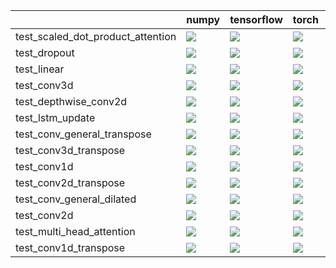 |                                   | numpy                                                                                                                                                                                  | tensorflow                                                                                                                                                                             | torch                                                                                                                                                                                  | jax                                                                                                                                                                                    |
|:----------------------------------|:---------------------------------------------------------------------------------------------------------------------------------------------------------------------------------------|:---------------------------------------------------------------------------------------------------------------------------------------------------------------------------------------|:---------------------------------------------------------------------------------------------------------------------------------------------------------------------------------------|:---------------------------------------------------------------------------------------------------------------------------------------------------------------------------------------|
| test_scaled_dot_product_attention | <a href="null" rel="noopener noreferrer" target="_blank"><img src=https://img.shields.io/badge/-success-success></a>                                                                   | <a href="https://github.com/unifyai/ivy/actions/runs/4592617960/jobs/8109803237" rel="noopener noreferrer" target="_blank"><img src=https://img.shields.io/badge/-success-success></a> | <a href="https://github.com/unifyai/ivy/actions/runs/4594537061/jobs/8113694096" rel="noopener noreferrer" target="_blank"><img src=https://img.shields.io/badge/-success-success></a> | <a href="https://github.com/unifyai/ivy/actions/runs/4592617960/jobs/8109803237" rel="noopener noreferrer" target="_blank"><img src=https://img.shields.io/badge/-success-success></a> |
| test_dropout                      | <a href="https://github.com/unifyai/ivy/actions/runs/4592617960/jobs/8109803237" rel="noopener noreferrer" target="_blank"><img src=https://img.shields.io/badge/-success-success></a> | <a href="https://github.com/unifyai/ivy/actions/runs/4592617960/jobs/8109803237" rel="noopener noreferrer" target="_blank"><img src=https://img.shields.io/badge/-success-success></a> | <a href="https://github.com/unifyai/ivy/actions/runs/4604527736/jobs/8135556959" rel="noopener noreferrer" target="_blank"><img src=https://img.shields.io/badge/-success-success></a> | <a href="https://github.com/unifyai/ivy/actions/runs/4592617960/jobs/8109803237" rel="noopener noreferrer" target="_blank"><img src=https://img.shields.io/badge/-success-success></a> |
| test_linear                       | <a href="https://github.com/unifyai/ivy/actions/runs/4592617960/jobs/8109803237" rel="noopener noreferrer" target="_blank"><img src=https://img.shields.io/badge/-success-success></a> | <a href="https://github.com/unifyai/ivy/actions/runs/4592617960/jobs/8109803237" rel="noopener noreferrer" target="_blank"><img src=https://img.shields.io/badge/-success-success></a> | <a href="https://github.com/unifyai/ivy/actions/runs/4592617960/jobs/8109803237" rel="noopener noreferrer" target="_blank"><img src=https://img.shields.io/badge/-success-success></a> | <a href="null" rel="noopener noreferrer" target="_blank"><img src=https://img.shields.io/badge/-failure-red></a>                                                                       |
| test_conv3d                       | <a href="https://github.com/unifyai/ivy/actions/runs/4635735001/jobs/8203025348" rel="noopener noreferrer" target="_blank"><img src=https://img.shields.io/badge/-success-success></a> | <a href="https://github.com/unifyai/ivy/actions/runs/4635735001/jobs/8203025348" rel="noopener noreferrer" target="_blank"><img src=https://img.shields.io/badge/-success-success></a> | <a href="https://github.com/unifyai/ivy/actions/runs/4635735001/jobs/8203025348" rel="noopener noreferrer" target="_blank"><img src=https://img.shields.io/badge/-success-success></a> | <a href="https://github.com/unifyai/ivy/actions/runs/4635735001/jobs/8203025348" rel="noopener noreferrer" target="_blank"><img src=https://img.shields.io/badge/-success-success></a> |
| test_depthwise_conv2d             | <a href="https://github.com/unifyai/ivy/actions/runs/4635735001/jobs/8203025348" rel="noopener noreferrer" target="_blank"><img src=https://img.shields.io/badge/-success-success></a> | <a href="https://github.com/unifyai/ivy/actions/runs/4635735001/jobs/8203025348" rel="noopener noreferrer" target="_blank"><img src=https://img.shields.io/badge/-success-success></a> | <a href="https://github.com/unifyai/ivy/actions/runs/4592326235/jobs/8109274577" rel="noopener noreferrer" target="_blank"><img src=https://img.shields.io/badge/-success-success></a> | <a href="https://github.com/unifyai/ivy/actions/runs/4635735001/jobs/8203025348" rel="noopener noreferrer" target="_blank"><img src=https://img.shields.io/badge/-success-success></a> |
| test_lstm_update                  | <a href="https://github.com/unifyai/ivy/actions/runs/4618208928/jobs/8165383314" rel="noopener noreferrer" target="_blank"><img src=https://img.shields.io/badge/-failure-red></a>     | <a href="https://github.com/unifyai/ivy/actions/runs/4592617960/jobs/8109803237" rel="noopener noreferrer" target="_blank"><img src=https://img.shields.io/badge/-success-success></a> | <a href="https://github.com/unifyai/ivy/actions/runs/4592617960/jobs/8109803237" rel="noopener noreferrer" target="_blank"><img src=https://img.shields.io/badge/-success-success></a> | <a href="https://github.com/unifyai/ivy/actions/runs/4618208928/jobs/8165381755" rel="noopener noreferrer" target="_blank"><img src=https://img.shields.io/badge/-failure-red></a>     |
| test_conv_general_transpose       | <a href="https://github.com/unifyai/ivy/actions/runs/4635735001/jobs/8203025348" rel="noopener noreferrer" target="_blank"><img src=https://img.shields.io/badge/-success-success></a> | <a href="https://github.com/unifyai/ivy/actions/runs/4635735001/jobs/8203025348" rel="noopener noreferrer" target="_blank"><img src=https://img.shields.io/badge/-success-success></a> | <a href="https://github.com/unifyai/ivy/actions/runs/4635735001/jobs/8203025348" rel="noopener noreferrer" target="_blank"><img src=https://img.shields.io/badge/-success-success></a> | <a href="https://github.com/unifyai/ivy/actions/runs/4635735001/jobs/8203025348" rel="noopener noreferrer" target="_blank"><img src=https://img.shields.io/badge/-success-success></a> |
| test_conv3d_transpose             | <a href="https://github.com/unifyai/ivy/actions/runs/4635735001/jobs/8203025348" rel="noopener noreferrer" target="_blank"><img src=https://img.shields.io/badge/-success-success></a> | <a href="https://github.com/unifyai/ivy/actions/runs/4635735001/jobs/8203025348" rel="noopener noreferrer" target="_blank"><img src=https://img.shields.io/badge/-success-success></a> | <a href="https://github.com/unifyai/ivy/actions/runs/4635735001/jobs/8203025348" rel="noopener noreferrer" target="_blank"><img src=https://img.shields.io/badge/-success-success></a> | <a href="https://github.com/unifyai/ivy/actions/runs/4635735001/jobs/8203025348" rel="noopener noreferrer" target="_blank"><img src=https://img.shields.io/badge/-success-success></a> |
| test_conv1d                       | <a href="https://github.com/unifyai/ivy/actions/runs/4635735001/jobs/8203025348" rel="noopener noreferrer" target="_blank"><img src=https://img.shields.io/badge/-success-success></a> | <a href="https://github.com/unifyai/ivy/actions/runs/4635735001/jobs/8203025348" rel="noopener noreferrer" target="_blank"><img src=https://img.shields.io/badge/-success-success></a> | <a href="https://github.com/unifyai/ivy/actions/runs/4635735001/jobs/8203025348" rel="noopener noreferrer" target="_blank"><img src=https://img.shields.io/badge/-success-success></a> | <a href="https://github.com/unifyai/ivy/actions/runs/4635735001/jobs/8203025348" rel="noopener noreferrer" target="_blank"><img src=https://img.shields.io/badge/-success-success></a> |
| test_conv2d_transpose             | <a href="https://github.com/unifyai/ivy/actions/runs/4635735001/jobs/8203025348" rel="noopener noreferrer" target="_blank"><img src=https://img.shields.io/badge/-success-success></a> | <a href="https://github.com/unifyai/ivy/actions/runs/4635735001/jobs/8203025348" rel="noopener noreferrer" target="_blank"><img src=https://img.shields.io/badge/-success-success></a> | <a href="https://github.com/unifyai/ivy/actions/runs/4635735001/jobs/8203025348" rel="noopener noreferrer" target="_blank"><img src=https://img.shields.io/badge/-success-success></a> | <a href="https://github.com/unifyai/ivy/actions/runs/4635735001/jobs/8203025348" rel="noopener noreferrer" target="_blank"><img src=https://img.shields.io/badge/-success-success></a> |
| test_conv_general_dilated         | <a href="https://github.com/unifyai/ivy/actions/runs/4635735001/jobs/8203025348" rel="noopener noreferrer" target="_blank"><img src=https://img.shields.io/badge/-success-success></a> | <a href="https://github.com/unifyai/ivy/actions/runs/4635735001/jobs/8203025348" rel="noopener noreferrer" target="_blank"><img src=https://img.shields.io/badge/-success-success></a> | <a href="https://github.com/unifyai/ivy/actions/runs/4635735001/jobs/8203025348" rel="noopener noreferrer" target="_blank"><img src=https://img.shields.io/badge/-success-success></a> | <a href="https://github.com/unifyai/ivy/actions/runs/4635735001/jobs/8203025348" rel="noopener noreferrer" target="_blank"><img src=https://img.shields.io/badge/-success-success></a> |
| test_conv2d                       | <a href="https://github.com/unifyai/ivy/actions/runs/4635735001/jobs/8203025348" rel="noopener noreferrer" target="_blank"><img src=https://img.shields.io/badge/-success-success></a> | <a href="https://github.com/unifyai/ivy/actions/runs/4635735001/jobs/8203025348" rel="noopener noreferrer" target="_blank"><img src=https://img.shields.io/badge/-success-success></a> | <a href="https://github.com/unifyai/ivy/actions/runs/4635735001/jobs/8203025348" rel="noopener noreferrer" target="_blank"><img src=https://img.shields.io/badge/-success-success></a> | <a href="https://github.com/unifyai/ivy/actions/runs/4635735001/jobs/8203025348" rel="noopener noreferrer" target="_blank"><img src=https://img.shields.io/badge/-success-success></a> |
| test_multi_head_attention         | <a href="https://github.com/unifyai/ivy/actions/runs/4592617960/jobs/8109803237" rel="noopener noreferrer" target="_blank"><img src=https://img.shields.io/badge/-success-success></a> | <a href="https://github.com/unifyai/ivy/actions/runs/4592617960/jobs/8109803237" rel="noopener noreferrer" target="_blank"><img src=https://img.shields.io/badge/-success-success></a> | <a href="https://github.com/unifyai/ivy/actions/runs/4592617960/jobs/8109803237" rel="noopener noreferrer" target="_blank"><img src=https://img.shields.io/badge/-success-success></a> | <a href="https://github.com/unifyai/ivy/actions/runs/4592617960/jobs/8109803237" rel="noopener noreferrer" target="_blank"><img src=https://img.shields.io/badge/-success-success></a> |
| test_conv1d_transpose             | <a href="https://github.com/unifyai/ivy/actions/runs/4635735001/jobs/8203025348" rel="noopener noreferrer" target="_blank"><img src=https://img.shields.io/badge/-success-success></a> | <a href="https://github.com/unifyai/ivy/actions/runs/4635735001/jobs/8203025348" rel="noopener noreferrer" target="_blank"><img src=https://img.shields.io/badge/-success-success></a> | <a href="https://github.com/unifyai/ivy/actions/runs/4635735001/jobs/8203025348" rel="noopener noreferrer" target="_blank"><img src=https://img.shields.io/badge/-success-success></a> | <a href="https://github.com/unifyai/ivy/actions/runs/4635735001/jobs/8203025348" rel="noopener noreferrer" target="_blank"><img src=https://img.shields.io/badge/-success-success></a> |